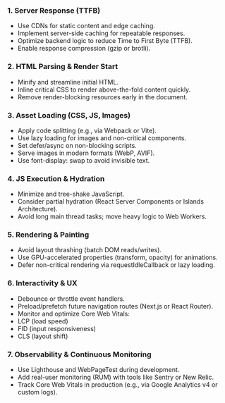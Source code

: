 ### 1. Server Response (TTFB)
- Use CDNs for static content and edge caching.
- Implement server-side caching for repeatable responses.
- Optimize backend logic to reduce Time to First Byte (TTFB).
- Enable response compression (gzip or brotli).

### 2. HTML Parsing & Render Start
- Minify and streamline initial HTML.
- Inline critical CSS to render above-the-fold content quickly.
- Remove render-blocking resources early in the document.

### 3. Asset Loading (CSS, JS, Images)
- Apply code splitting (e.g., via Webpack or Vite).
- Use lazy loading for images and non-critical components.
- Set defer/async on non-blocking scripts.
- Serve images in modern formats (WebP, AVIF).
- Use font-display: swap to avoid invisible text.

### 4. JS Execution & Hydration
- Minimize and tree-shake JavaScript.
- Consider partial hydration (React Server Components or Islands Architecture).
- Avoid long main thread tasks; move heavy logic to Web Workers.

### 5. Rendering & Painting
- Avoid layout thrashing (batch DOM reads/writes).
- Use GPU-accelerated properties (transform, opacity) for animations.
- Defer non-critical rendering via requestIdleCallback or lazy loading.

### 6. Interactivity & UX
- Debounce or throttle event handlers.
- Preload/prefetch future navigation routes (Next.js or React Router).
- Monitor and optimize Core Web Vitals:
- LCP (load speed)
- FID (input responsiveness)
- CLS (layout shift)

### 7. Observability & Continuous Monitoring
- Use Lighthouse and WebPageTest during development.
- Add real-user monitoring (RUM) with tools like Sentry or New Relic.
- Track Core Web Vitals in production (e.g., via Google Analytics v4 or custom logs).
